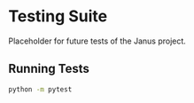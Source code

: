 # Testing Suite

Placeholder for future tests of the Janus project.

## Running Tests
```bash
python -m pytest
```
